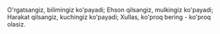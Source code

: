 O'rgatsangiz, bilimingiz ko'payadi;
  Ehson qilsangiz, mulkingiz ko'payadi;
  Harakat qilsangiz, kuchingiz ko'payadi;
Xullas, ko'proq bering - ko'proq olasiz.

